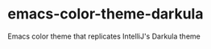 emacs-color-theme-darkula
=========================

Emacs color theme that replicates IntelliJ's Darkula theme
